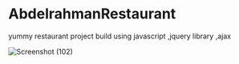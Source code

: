 # AbdelrahmanRestaurant

yummy restaurant project build using javascript ,jquery library ,ajax




![Screenshot (102)](https://user-images.githubusercontent.com/94222401/230867635-97745358-ad95-4081-bef8-5326b7ec7342.png)
